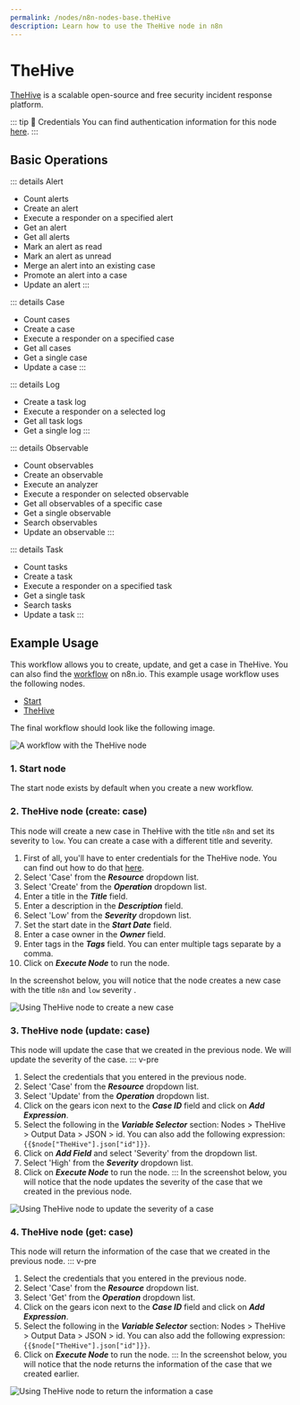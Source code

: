 ```yaml
---
permalink: /nodes/n8n-nodes-base.theHive
description: Learn how to use the TheHive node in n8n
---
```


# TheHive

[TheHive](https://thehive-project.org/) is a scalable open-source and free security incident response platform.

::: tip 🔑 Credentials
You can find authentication information for this node [here](../../../credentials/TheHive/README.md).
:::

## Basic Operations

::: details Alert
- Count alerts
- Create an alert
- Execute a responder on a specified alert
- Get an alert
- Get all alerts
- Mark an alert as read
- Mark an alert as unread
- Merge an alert into an existing case
- Promote an alert into a case
- Update an alert
:::

::: details Case
- Count cases
- Create a case
- Execute a responder on a specified case
- Get all cases
- Get a single case
- Update a case
:::

::: details Log
- Create a task log
- Execute a responder on a selected log
- Get all task logs
- Get a single log
:::

::: details Observable
- Count observables
- Create an observable
- Execute an analyzer
- Execute a responder on selected observable
- Get all observables of a specific case
- Get a single observable
- Search observables
- Update an observable
:::

::: details Task
- Count tasks
- Create a task
- Execute a responder on a specified task
- Get a single task
- Search tasks
- Update a task
:::

## Example Usage

This workflow allows you to create, update, and get a case in TheHive. You can also find the [workflow](https://n8n.io/workflows/808) on n8n.io. This example usage workflow uses the following nodes.
- [Start](../../core-nodes/Start/README.md)
- [TheHive]()

The final workflow should look like the following image.

![A workflow with the TheHive node](REDACTED)

### 1. Start node

The start node exists by default when you create a new workflow.

### 2. TheHive node (create: case)

This node will create a new case in TheHive with the title `n8n` and set its severity to `low`. You can create a case with a different title and severity.

1. First of all, you'll have to enter credentials for the TheHive node. You can find out how to do that [here](../../../credentials/TheHive/README.md).
2. Select 'Case' from the ***Resource*** dropdown list.
3. Select 'Create' from the ***Operation*** dropdown list.
4. Enter a title in the ***Title*** field.
5. Enter a description in the ***Description*** field.
6. Select 'Low' from the ***Severity*** dropdown list.
7. Set the start date in the ***Start Date*** field.
8. Enter a case owner in the ***Owner*** field.
9. Enter tags in the ***Tags*** field. You can enter multiple tags separate by a comma.
10. Click on ***Execute Node*** to run the node.

In the screenshot below, you will notice that the node creates a new case with the title `n8n` and `low` severity .

![Using TheHive node to create a new case](REDACTED)

### 3. TheHive node (update: case)

This node will update the case that we created in the previous node. We will update the severity of the case.
::: v-pre
1. Select the credentials that you entered in the previous node.
2. Select 'Case' from the ***Resource*** dropdown list.
3. Select 'Update' from the ***Operation*** dropdown list.
4. Click on the gears icon next to the ***Case ID*** field and click on ***Add Expression***.
5. Select the following in the ***Variable Selector*** section: Nodes > TheHive > Output Data > JSON > id. You can also add the following expression: `{{$node["TheHive"].json["id"]}}`.
6. Click on ***Add Field*** and select 'Severity' from the dropdown list.
7. Select 'High' from the ***Severity*** dropdown list.
8. Click on ***Execute Node*** to run the node.
:::
In the screenshot below, you will notice that the node updates the severity of the case that we created in the previous node.

![Using TheHive node to update the severity of a case](REDACTED)

### 4. TheHive node (get: case)

This node will return the information of the case that we created in the previous node.
::: v-pre
1. Select the credentials that you entered in the previous node.
2. Select 'Case' from the ***Resource*** dropdown list.
3. Select 'Get' from the ***Operation*** dropdown list.
4. Click on the gears icon next to the ***Case ID*** field and click on ***Add Expression***.
5. Select the following in the ***Variable Selector*** section: Nodes > TheHive > Output Data > JSON > id. You can also add the following expression: `{{$node["TheHive"].json["id"]}}`.
6. Click on ***Execute Node*** to run the node.
:::
In the screenshot below, you will notice that the node returns the information of the case that we created earlier.

![Using TheHive node to return the information a case](REDACTED)
